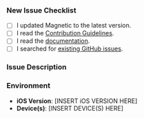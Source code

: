 <!--- Provide a short summary of your issue in the Title above. -->

### New Issue Checklist
<!-- Before you submit your issue, please make sure to check the following boxes by putting an x in the [ ] -->

- [ ] I updated Magnetic to the latest version.
- [ ] I read the [Contribution Guidelines](https://github.com/efremidze/Magnetic/blob/master/.github/CONTRIBUTING.md).
- [ ] I read the [documentation](https://github.com/efremidze/Magnetic).
- [ ] I searched for [existing GitHub issues](https://github.com/efremidze/Magnetic/issues).

### Issue Description
<!--- Describe your issue in detail. -->
<!--- Do not hesitate to attach screenshots if they can be helpful. -->

### Environment

- **iOS Version**: [INSERT iOS VERSION HERE]
- **Device(s)**: [INSERT DEVICE(S) HERE]
